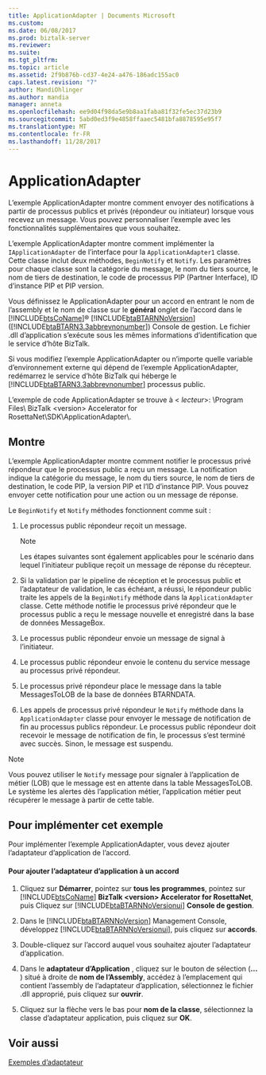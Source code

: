 ```yaml
---
title: ApplicationAdapter | Documents Microsoft
ms.custom: 
ms.date: 06/08/2017
ms.prod: biztalk-server
ms.reviewer: 
ms.suite: 
ms.tgt_pltfrm: 
ms.topic: article
ms.assetid: 2f9b876b-cd37-4e24-a476-186adc155ac0
caps.latest.revision: "7"
author: MandiOhlinger
ms.author: mandia
manager: anneta
ms.openlocfilehash: ee9d04f98da5e9b8aa1faba81f32fe5ec37d23b9
ms.sourcegitcommit: 5abd0ed3f9e4858ffaaec5481bfa8878595e95f7
ms.translationtype: MT
ms.contentlocale: fr-FR
ms.lasthandoff: 11/28/2017
---
```

# <a name="applicationadapter"></a>ApplicationAdapter
L’exemple ApplicationAdapter montre comment envoyer des notifications à partir de processus publics et privés (répondeur ou initiateur) lorsque vous recevez un message. Vous pouvez personnaliser l’exemple avec les fonctionnalités supplémentaires que vous souhaitez.  
  
 L’exemple ApplicationAdapter montre comment implémenter la `IApplicationAdapter` de l’interface pour la `ApplicationAdapter1` classe. Cette classe inclut deux méthodes, `BeginNotify` et `Notify`. Les paramètres pour chaque classe sont la catégorie du message, le nom du tiers source, le nom de tiers de destination, le code de processus PIP (Partner Interface), ID d’instance PIP et PIP version.  
  
 Vous définissez le ApplicationAdapter pour un accord en entrant le nom de l’assembly et le nom de classe sur le **général** onglet de l’accord dans le [!INCLUDE[btsCoName](../../includes/btsconame-md.md)]® [!INCLUDE[btaBTARNNoVersion](../../includes/btabtarnnoversion-md.md)] ([!INCLUDE[btaBTARN3.3abbrevnonumber](../../includes/btabtarn3-3abbrevnonumber-md.md)]) Console de gestion. Le fichier .dll d’application s’exécute sous les mêmes informations d’identification que le service d’hôte BizTalk.  
  
 Si vous modifiez l’exemple ApplicationAdapter ou n’importe quelle variable d’environnement externe qui dépend de l’exemple ApplicationAdapter, redémarrez le service d’hôte BizTalk qui héberge le [!INCLUDE[btaBTARN3.3abbrevnonumber](../../includes/btabtarn3-3abbrevnonumber-md.md)] processus public.  
  
 L’exemple de code ApplicationAdapter se trouve à \< *lecteur*\>: \Program Files\ BizTalk \<version\> Accelerator for RosettaNet\SDK\ApplicationAdapter\\.  
  
## <a name="demonstrates"></a>Montre  
 L’exemple ApplicationAdapter montre comment notifier le processus privé répondeur que le processus public a reçu un message. La notification indique la catégorie du message, le nom du tiers source, le nom de tiers de destination, le code PIP, la version PIP et l’ID d’instance PIP. Vous pouvez envoyer cette notification pour une action ou un message de réponse.  
  
 Le `BeginNotify` et `Notify` méthodes fonctionnent comme suit :  
  
1.  Le processus public répondeur reçoit un message.  
  
    > [!NOTE]
    >  Les étapes suivantes sont également applicables pour le scénario dans lequel l’initiateur publique reçoit un message de réponse du récepteur.  
  
2.  Si la validation par le pipeline de réception et le processus public et l’adaptateur de validation, le cas échéant, a réussi, le répondeur public traite les appels de la `BeginNotify` méthode dans la `ApplicationAdapter` classe. Cette méthode notifie le processus privé répondeur que le processus public a reçu le message nouvelle et enregistré dans la base de données MessageBox.  
  
3.  Le processus public répondeur envoie un message de signal à l’initiateur.  
  
4.  Le processus public répondeur envoie le contenu du service message au processus privé répondeur.  
  
5.  Le processus privé répondeur place le message dans la table MessagesToLOB de la base de données BTARNDATA.  
  
6.  Les appels de processus privé répondeur le `Notify` méthode dans la `ApplicationAdapter` classe pour envoyer le message de notification de fin au processus publics répondeur. Le processus public répondeur doit recevoir le message de notification de fin, le processus s’est terminé avec succès. Sinon, le message est suspendu.  
  
> [!NOTE]
>  Vous pouvez utiliser le `Notify` message pour signaler à l’application de métier (LOB) que le message est en attente dans la table MessagesToLOB. Le système les alertes dès l’application métier, l’application métier peut récupérer le message à partir de cette table.  
  
## <a name="to-implement-this-sample"></a>Pour implémenter cet exemple  
 Pour implémenter l’exemple ApplicationAdapter, vous devez ajouter l’adaptateur d’application de l’accord.  
  
#### <a name="to-add-the-application-adapter-to-an-agreement"></a>Pour ajouter l’adaptateur d’application à un accord  
  
1.  Cliquez sur **Démarrer**, pointez sur **tous les programmes**, pointez sur [!INCLUDE[btsCoName](../../includes/btsconame-md.md)] **BizTalk \<version\> Accelerator for RosettaNet**, puis Cliquez sur [!INCLUDE[btaBTARNNoVersionui](../../includes/btabtarnnoversionui-md.md)] **Console de gestion**.  
  
2.  Dans le [!INCLUDE[btaBTARNNoVersion](../../includes/btabtarnnoversion-md.md)] Management Console, développez [!INCLUDE[btaBTARNNoVersionui](../../includes/btabtarnnoversionui-md.md)], puis cliquez sur **accords**.  
  
3.  Double-cliquez sur l’accord auquel vous souhaitez ajouter l’adaptateur d’application.  
  
4.  Dans le **adaptateur d’Application** , cliquez sur le bouton de sélection (**...** ) situé à droite de **nom de l’Assembly**, accédez à l’emplacement qui contient l’assembly de l’adaptateur d’application, sélectionnez le fichier .dll approprié, puis cliquez sur **ouvrir**.  
  
5.  Cliquez sur la flèche vers le bas pour **nom de la classe**, sélectionnez la classe d’adaptateur application, puis cliquez sur **OK**.  
  
## <a name="see-also"></a>Voir aussi  
 [Exemples d’adaptateur](../../adapters-and-accelerators/accelerator-rosettanet/adapter-samples.md)